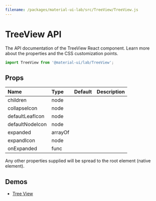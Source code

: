 ```yaml
---
filename: /packages/material-ui-lab/src/TreeView/TreeView.js
---
```


<!--- This documentation is automatically generated, do not try to edit it. -->

# TreeView API

<p class="description">The API documentation of the TreeView React component. Learn more about the properties and the CSS customization points.</p>

```js
import TreeView from '@material-ui/lab/TreeView';
```



## Props

| Name | Type | Default | Description |
|:-----|:-----|:--------|:------------|
| <span class="prop-name">children</span> | <span class="prop-type">node</span> |   |  |
| <span class="prop-name">collapseIcon</span> | <span class="prop-type">node</span> |   |  |
| <span class="prop-name">defaultLeafIcon</span> | <span class="prop-type">node</span> |   |  |
| <span class="prop-name">defaultNodeIcon</span> | <span class="prop-type">node</span> |   |  |
| <span class="prop-name">expanded</span> | <span class="prop-type">arrayOf</span> |   |  |
| <span class="prop-name">expandIcon</span> | <span class="prop-type">node</span> |   |  |
| <span class="prop-name">onExpanded</span> | <span class="prop-type">func</span> |   |  |

Any other properties supplied will be spread to the root element (native element).

## Demos

- [Tree View](/lab/tree-view/)

